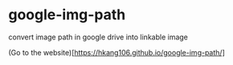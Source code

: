 # google-img-path
convert image path in google drive into linkable image


(Go to the website)[https://hkang106.github.io/google-img-path/]

